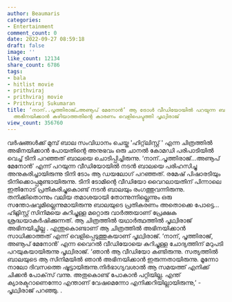 ```yaml
---
author: Beaumaris
categories:
- Entertainment
comment_count: 0
date: 2022-09-27 08:59:18
draft: false
image: ''
like_count: 12134
share_count: 6786
tags:
- bala
- hitlist movie
- prithviraj
- prithviraj movie
- Prithviraj Sukumaran
title: ‘നാന്..പൃത്തിരാജ്…അണൂപ് മേനോന്‍’ ആ ട്രോൾ വീഡിയോയിൽ പറയുന്ന ബാലയുടെ സിനിമയിൽ
  അഭിനയിക്കാൻ കഴിയാത്തതിന്റെ കാരണം വെളിപെപ്ടുത്തി പൃഥ്വിരാജ്
view_count: 356760
---
```


വര്‍ഷങ്ങള്‍ക്ക് മുമ്പ് ബാല സംവിധാനം ചെയ്ത 'ഹിറ്റ്‌ലിസ്റ്റ് ' എന്ന ചിത്രത്തില്‍ അഭിനയിക്കാന്‍ പോയതിന്റെ അനുഭവം ഒരു ചാനല്‍ കോമഡി പരിപാടിയില്‍ വെച്ച് ടിനി പറഞ്ഞത് ബാലയെ ചൊടിപ്പിച്ചിരുന്നു. ‘നാന്..പൃത്തിരാജ്…അണൂപ് മേനോന്‍’ എന്ന് പറയുന്ന വീഡിയോയിൽ നടന്‍ ബാലയെ പരിഹസിച്ചു അനുകരിച്ചായിരുന്നു ടിനി ടോം ആ ഡയലോഗ് പറഞ്ഞത്. രമേഷ് പിഷാരടിയും ടിനിക്കൊപ്പമുണ്ടായിരുന്നു. ടിനി ടോമിന്റെ വീഡിയോ വൈറലായതിന് പിന്നാലെ ഇതിനോട് പ്രതികരിച്ചുകൊണ്ട് നടന്‍ ബാലയും രംഗത്തുവന്നിരുന്നു. തനിക്കിതൊന്നും വലിയ തമാശയായി തോന്നുന്നില്ലെന്നും ഒരു സന്തോഷവുമില്ലെന്നുമായിരുന്നു ബാലയുടെ പ്രതികരണം അതൊക്കെ പോട്ടെ... ഹിറ്റ്ലിസ്റ്റ് സിനിമയെ കുറിച്ചുള്ള മറ്റൊരു വാർത്തയാണ് പ്രേക്ഷക ശ്രദ്ധയാകർഷിക്കുന്നത്. ആ ചിത്രത്തിൽ യഥാർത്ഥത്തിൽ പൃഥ്വിരാജ് അഭിനയിച്ചില്ല . എന്തുകൊണ്ടാണ് ആ ചിത്രത്തിൽ അഭിനയിക്കാൻ സാധിക്കാത്തത് എന്ന് വെളിപ്പെടുത്തുകയാണ് പൃഥ്വിരാജ്. ‘നാന്, പൃത്തിരാജ്, അണൂപ് മേനോന്‍’ എന്ന വൈറല്‍ വീഡിയോയെ കുറിച്ചുള്ള ചോദ്യത്തിന് മറുപടി പറയുകയായിരുന്നു പൃഥ്വിരാജ്. ‘ഞാന്‍ ആ വീഡിയോ കണ്ടിരുന്നു. സത്യത്തില്‍ ബാലയുടെ ആ സിനിമയില്‍ ഞാന്‍ അഭിനയിക്കാന്‍ ഇരുന്നതായിരുന്നു. മൂന്നോ നാലോ ദിവസത്തെ ഷൂട്ടായിരുന്നു.നിര്‍ഭാഗ്യവശാല്‍ ആ സമയത്ത് എനിക്ക് ചിക്കന്‍ പോക്‌സ് വന്നു. അതുകൊണ്ട് പോകാന്‍ പറ്റിയില്ല. എന്ത് ക്യാരക്ടറാണെന്നോ എന്താണ് വേഷമെന്നോ എനിക്കറിയില്ലായിരുന്നു,’ - പൃഥ്വിരാജ് പറഞ്ഞു. . &nbsp;